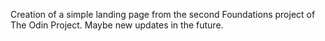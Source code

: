 Creation of a simple landing page from the second Foundations project of The Odin Project. Maybe new updates in the future.